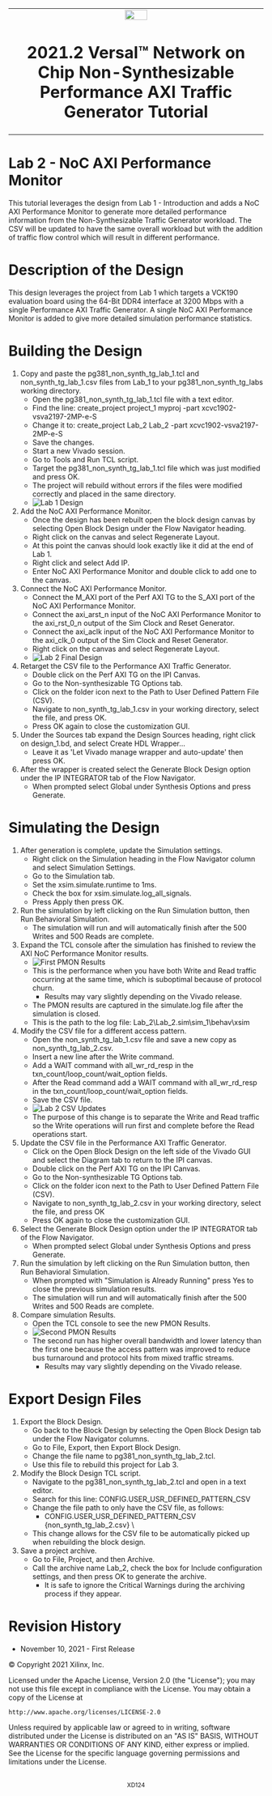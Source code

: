 <table>
 <tr>
   <td align="center"><img src="https://www.xilinx.com/content/dam/xilinx/imgs/press/media-kits/corporate/xilinx-logo.png" width="30%"/><h1>2021.2 Versal™ Network on Chip Non-Synthesizable Performance AXI Traffic Generator Tutorial</h1>
   </td>
 </tr>
</table>

# Lab 2 - NoC AXI Performance Monitor

This tutorial leverages the design from Lab 1 - Introduction and adds a NoC AXI Performance Monitor to generate more detailed performance information from the Non-Synthesizable Traffic Generator workload.  The CSV will be updated to have the same overall workload but with the addition of traffic flow control which will result in different performance.

# Description of the Design

This design leverages the project from Lab 1 which targets a VCK190 evaluation board using the 64-Bit DDR4 interface at 3200 Mbps with a single Performance AXI Traffic Generator. A single NoC AXI Performance Monitor is added to give more detailed simulation performance statistics.

# Building the Design

1.  Copy and paste the pg381_non_synth_tg_lab_1.tcl and non_synth_tg_lab_1.csv files from Lab_1 to your pg381_non_synth_tg_labs working directory.
    * Open the pg381_non_synth_tg_lab_1.tcl file with a text editor.
    * Find the line:
     create_project project_1 myproj -part xcvc1902-vsva2197-2MP-e-S
    * Change it to:
     create_project Lab_2 Lab_2 -part xcvc1902-vsva2197-2MP-e-S
    * Save the changes.
    * Start a new Vivado session.
    * Go to Tools and Run TCL script.
    * Target the pg381_non_synth_tg_lab_1.tcl file which was just modified and press OK.
    * The project will rebuild without errors if the files were modified correctly and placed in the same directory.
    * ![Lab 1 Design](images/non_synth_rebuilt_design.jpg)
1.  Add the NoC AXI Performance Monitor.
    * Once the design has been rebuilt open the block design canvas by selecting Open Block Design under the Flow Navigator heading.
    * Right click on the canvas and select Regenerate Layout.
    * At this point the canvas should look exactly like it did at the end of Lab 1.
    * Right click and select Add IP.
    * Enter NoC AXI Performance Monitor and double click to add one to the canvas.
1. Connect the NoC AXI Performance Monitor.
    * Connect the M_AXI port of the Perf AXI TG to the S_AXI port of the NoC AXI Performance Monitor.
    * Connect the axi_arst_n input of the NoC AXI Performance Monitor to the axi_rst_0_n output of the Sim Clock and Reset Generator.
    * Connect the axi_aclk input of the NoC AXI Performance Monitor to the axi_clk_0 output of the Sim Clock and Reset Generator.
    * Right click on the canvas and select Regenerate Layout.
    * ![Lab 2 Final Design](images/non_synth_added_axi_pmon.jpg)
1. Retarget the CSV file to the Performance AXI Traffic Generator.
    * Double click on the Perf AXI TG on the IPI Canvas.
    * Go to the Non-synthesizable TG Options tab.
    * Click on the folder icon next to the Path to User Defined Pattern File (CSV).
    * Navigate to non_synth_tg_lab_1.csv in your working directory, select the file, and press OK.
    * Press OK again to close the customization GUI.
1.  Under the Sources tab expand the Design Sources heading, right click on design_1.bd, and select Create HDL Wrapper...
    * Leave it as 'Let Vivado manage wrapper and auto-update' then press OK.
1. After the wrapper is created select the Generate Block Design option under the IP INTEGRATOR tab of the Flow Navigator.
    * When prompted select Global under Synthesis Options and press Generate.
    
# Simulating the Design

1. After generation is complete, update the Simulation settings.
    * Right click on the Simulation heading in the Flow Navigator column and select Simulation Settings.
    * Go to the Simulation tab.
    * Set the xsim.simulate.runtime to 1ms.
    * Check the box for xsim.simulate.log_all_signals.
    * Press Apply then press OK.
1. Run the simulation by left clicking on the Run Simulation button, then Run Behavioral Simulation.
    * The simulation will run and will automatically finish after the 500 Writes and 500 Reads are complete.
1. Expand the TCL console after the simulation has finished to review the AXI NoC Performance Monitor results.
    * ![First PMON Results](images/lab_2_axi_pmon_first_run.jpg)
    * This is the performance when you have both Write and Read traffic occurring at the same time, which is suboptimal because of protocol churn.
      * Results may vary slightly depending on the Vivado release.
    * The PMON results are captured in the simulate.log file after the simulation is closed.
    * This is the path to the log file:
    Lab_2\Lab_2.sim\sim_1\behav\xsim
1. Modify the CSV file for a different access pattern.
    * Open the non_synth_tg_lab_1.csv file and save a new copy as non_synth_tg_lab_2.csv.
    * Insert a new line after the Write command.
    * Add a WAIT command with all_wr_rd_resp in the txn_count/loop_count/wait_option fields.
    * After the Read command add a WAIT command with all_wr_rd_resp in the txn_count/loop_count/wait_option fields.
    * Save the CSV file.
    * ![Lab 2 CSV Updates](images/updated_csv_file.jpg)
    * The purpose of this change is to separate the Write and Read traffic so the Write operations will run first and complete before the Read operations start.
1. Update the CSV file in the Performance AXI Traffic Generator.
    * Click on the Open Block Design on the left side of the Vivado GUI and select the Diagram tab to return to the IPI canvas.
    * Double click on the Perf AXI TG on the IPI Canvas.
    * Go to the Non-synthesizable TG Options tab.
    * Click on the folder icon next to the Path to User Defined Pattern File (CSV).
    * Navigate to non_synth_tg_lab_2.csv in your working directory, select the file, and press OK
    * Press OK again to close the customization GUI.
1. Select the Generate Block Design option under the IP INTEGRATOR tab of the Flow Navigator.
    * When prompted select Global under Synthesis Options and press Generate.
1. Run the simulation by left clicking on the Run Simulation button, then Run Behavioral Simulation.
    * When prompted with "Simulation is Already Running" press Yes to close the previous simulation results.
    * The simulation will run and will automatically finish after the 500 Writes and 500 Reads are complete.
1. Compare simulation Results.
    * Open the TCL console to see the new PMON Results.
    * ![Second PMON Results](images/lab_2_axi_pmon_second_run.jpg)
    * The second run has higher overall bandwidth and lower latency than the first one because the access pattern was improved to reduce bus turnaround and protocol hits from mixed traffic streams.
      * Results may vary slightly depending on the Vivado release.

# Export Design Files

1. Export the Block Design.
    * Go back to the Block Design by selecting the Open Block Design tab under the Flow Navigator columns.
    * Go to File, Export, then Export Block Design.
    * Change the file name to pg381_non_synth_tg_lab_2.tcl.
    * Use this file to rebuild this project for Lab 3.
1. Modify the Block Design TCL script.
    * Navigate to the pg381_non_synth_tg_lab_2.tcl and open in a text editor.
    * Search for this line: CONFIG.USER_USR_DEFINED_PATTERN_CSV
    * Change the file path to only have the CSV file, as follows:
      * CONFIG.USER_USR_DEFINED_PATTERN_CSV {non_synth_tg_lab_2.csv} \
    * This change allows for the CSV file to be automatically picked up when rebuilding the block design.
1. Save a project archive.
    * Go to File, Project, and then Archive.
    * Call the archive name Lab_2, check the box for Include configuration settings, and then press OK to generate the archive.
      * It is safe to ignore the Critical Warnings during the archiving process if they appear.


# Revision History
* November 10, 2021 - First Release

© Copyright 2021 Xilinx, Inc.

Licensed under the Apache License, Version 2.0 (the "License");
you may not use this file except in compliance with the License.
You may obtain a copy of the License at

    http://www.apache.org/licenses/LICENSE-2.0

Unless required by applicable law or agreed to in writing, software
distributed under the License is distributed on an "AS IS" BASIS,
WITHOUT WARRANTIES OR CONDITIONS OF ANY KIND, either express or implied.
See the License for the specific language governing permissions and
limitations under the License.
<p align="center"><br><sup>XD124</sup></br></p>

